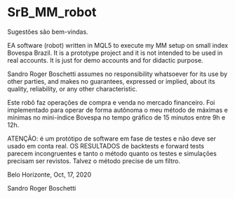 # SrB_MM_robot

Sugestões são bem-vindas.

EA software (robot) written in MQL5 to execute my MM setup on small index Bovespa Brazil. It is a prototype project and it is not intended to be used in real accounts. It is just for demo accounts and for didactic purpose.

Sandro Roger Boschetti assumes no responsibility whatsoever for its use by other parties, and makes no guarantees, expressed or implied, about its quality, reliability, or any other characteristic.

Este robô faz operações de compra e venda no mercado financeiro. Foi implementado para operar de forma autônoma o meu método de máximas e mínimas no mini-índice Bovespa no tempo gráfico de 15 minutos entre 9h e 12h.

ATENÇÃO: é um protótipo de software em fase de testes e não deve ser usado em conta real. OS RESULTADOS de backtests e forward tests parecem incongruentes e tanto o método quanto os testes e simulações precisam ser revistos. Talvez o método precise de um filtro.

Belo Horizonte, Oct, 17, 2020

Sandro Roger Boschetti
